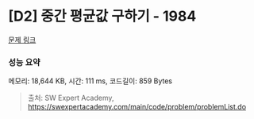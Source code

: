 # [D2] 중간 평균값 구하기 - 1984 

[문제 링크](https://swexpertacademy.com/main/code/problem/problemDetail.do?contestProbId=AV5Pw_-KAdcDFAUq) 

### 성능 요약

메모리: 18,644 KB, 시간: 111 ms, 코드길이: 859 Bytes



> 출처: SW Expert Academy, https://swexpertacademy.com/main/code/problem/problemList.do